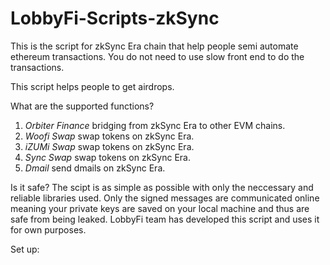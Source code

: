 # LobbyFi-Scripts-zkSync
This is the script for zkSync Era chain that help people semi automate ethereum transactions. 
You do not need to use slow front end to do the transactions. 

This script helps people to get airdrops.

What are the supported functions?
1. *Orbiter Finance* bridging from zkSync Era to other EVM chains.
2. *Woofi Swap* swap tokens on zkSync Era.
3. *iZUMi Swap* swap tokens on zkSync Era.
4. *Sync Swap* swap tokens on zkSync Era.
5. *Dmail* send dmails on zkSync Era. 

Is it safe? 
The scipt is as simple as possible with only the neccessary and reliable libraries used. Only the signed messages are communicated online meaning your private keys are saved on your local machine and thus are safe from being leaked. LobbyFi team has developed this script and uses it for own purposes. 


Set up:
